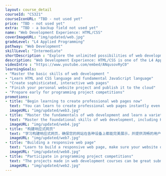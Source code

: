 ```yaml
---
layout: course_detail
courseId: "CS321"
courseIconURL: "TBD - not used yet"
price: "TBD - not used yet"
extra: "TBD - a backup field not used yet"
name: "Web Development Experience: HTML/CSS"
coverImageURL: "img/updated/web.jpg"
gradeLevel: "L4 Applied Programming"
pathway: "Web Development"
skillLevel: "Intermediate"
shortDescription : "Explore the unlimited possibilities of web development, learn to create personal websites and web applications, and publish your ideas on the cloud!"
description: "Web Development Experience: HTML/CSS is one of the L4 Applied Programming series courses. The main purpose of this course is to help students learn the fundamentals of web application development, including web HTML and CSS language, and fundamental JavaScript language. The ultimate goal is for students to be able to independently make their own personal websites, as well as their own preliminary web applications, and publish them in the cloud."
videoIntro : "https://www.youtube.com/embed/ANqusovRyC0"
learningGoals:
- "Master the basic skills of web development "
- "Learn HTML and CSS language and fundamental JavaScript language"
- "Create sophisticated, interactive web pages"
- "Finish your personal website project and publish it to the cloud"
- "Prepare early for programming project competitions"
promotions:
- title: "Begin learning to create professional web pages now"
  text: "You can learn to create professional web pages instantly even without any programming foundation."
  imageURL: "img/updated/web3.jpg"
- title: "Master the fundamentals of web development and learn a variety of development languages"
  text: "Master the foundational skills of web development, including HTML, CSS, and JavaScript, in order to create sophisticated, interactive web experiences."
  imageURL: "img/updated/web4.jpg"
- title: "构建响应式网页"
  text: "学习构建响应式网页，确保您的网站在各种设备上都能完美展示，并提供流畅的用户体验。"
  imageURL: "img/updated/web7.jpg"
- title: "Building a responsive web page"
  text: "Learn to build a responsive web page, make sure your website displays perfectly on different devices and provides a smooth user experience."
  imageURL: "img/updated/web8.jpg"
- title: "Participate in programming project competitions"
  text: "The projects made in web development courses can be great submissions for programming project competitions. Use all of your creativity, get involved in solving life's problems, do experiments, publish the projects, and build a foundation for college applications."
  imageURL: "img/updated/web2.jpg"
---
```

